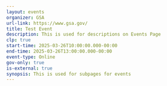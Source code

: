 ```yaml
---
layout: events
organizer: GSA
url-link: https://www.gsa.gov/
title: Test Event
description: This is used for descriptions on Events Page
clp: true
start-time: 2025-03-26T10:00:00.000-00:00
end-time: 2025-03-26T13:00:00.000-00:00
event-type: Online
gov-only: true
is-external: true
synopsis: T﻿his is used for subpages for events
---
```

